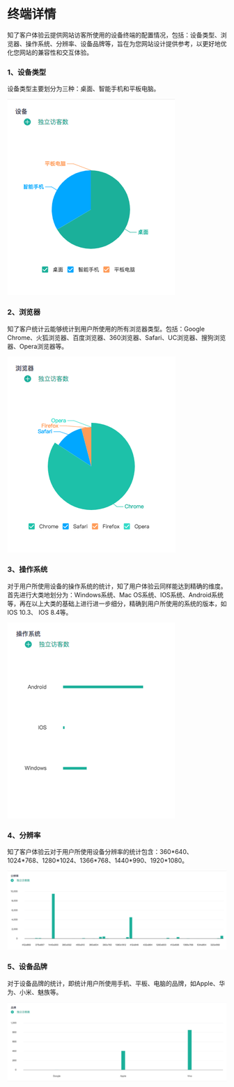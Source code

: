 # 终端详情

知了客户体验云提供网站访客所使用的设备终端的配置情况，包括：设备类型、浏览器、操作系统、分辨率、设备品牌等，旨在为您网站设计提供参考，以更好地优化您网站的兼容性和交互体验。

### 1、设备类型

设备类型主要划分为三种：桌面、智能手机和平板电脑。

![&#x8BBE;&#x5907;&#x7C7B;&#x578B;](../.gitbook/assets/ping-mu-kuai-zhao-20180815-xia-wu-5.24.59.png)

### 2、浏览器

知了客户统计云能够统计到用户所使用的所有浏览器类型。包括：Google Chrome、火狐浏览器、百度浏览器、360浏览器、Safari、UC浏览器、搜狗浏览器、Opera浏览器等。

![&#x6D4F;&#x89C8;&#x5668;&#x7C7B;&#x578B;](../.gitbook/assets/ping-mu-kuai-zhao-20180815-xia-wu-5.25.07.png)

### 3、操作系统

对于用户所使用设备的操作系统的统计，知了用户体验云同样能达到精确的维度。首先进行大类地划分为：Windows系统、Mac OS系统、IOS系统、Android系统等，再在以上大类的基础上进行进一步细分，精确到用户所使用的系统的版本，如IOS 10.3、 IOS 8.4等。

![&#x64CD;&#x4F5C;&#x7CFB;&#x7EDF;&#x5206;&#x7C7B;](../.gitbook/assets/ping-mu-kuai-zhao-20180815-xia-wu-5.25.14.png)

### 4、分辨率

知了客户体验云对于用户所使用设备分辨率的统计包含：360\*640、1024\*768、1280\*1024、1366\*768、1440\*990、1920\*1080。

![&#x5206;&#x8FA8;&#x7387;&#x7C7B;&#x578B;](../.gitbook/assets/ping-mu-kuai-zhao-20180815-xia-wu-5.25.22.png)

### 5、设备品牌

对于设备品牌的统计，即统计用户所使用手机、平板、电脑的品牌，如Apple、华为、小米、魅族等。

![&#x8BBE;&#x5907;&#x54C1;&#x724C;&#x7C7B;&#x578B;](../.gitbook/assets/ping-mu-kuai-zhao-20180815-xia-wu-5.25.32.png)

  




  


